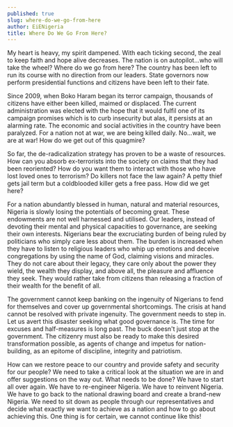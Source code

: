 ```yaml
---
published: true
slug: where-do-we-go-from-here
author: EiENigeria
title: Where Do We Go From Here?
---
```

My heart is heavy, my spirit dampened. With each ticking second, the zeal to keep faith and hope alive decreases. The nation is on autopilot...who will take the wheel? Where do we go from here? The country has been left to run its course with no direction from our leaders. State governors now perform presidential functions and citizens have been left to their fate.

Since 2009, when Boko Haram began its terror campaign, thousands of citizens have either been killed, maimed or displaced. The current administration was elected with the hope that it would fulfil one of its campaign promises which is to curb insecurity but alas, it persists at an alarming rate. The economic and social activities in the country have been paralyzed. For a nation not at war, we are being killed daily. No...wait, we are at war! How do we get out of this quagmire?

So far, the de-radicalization strategy has proven to be a waste of resources. How can you absorb ex-terrorists into the society on claims that they had been reoriented? How do you want them to interact with those who have lost loved ones to terrorism? Do killers not face the law again? A petty thief gets jail term but a coldblooded killer gets a free pass. How did we get here?

For a nation abundantly blessed in human, natural and material resources, Nigeria is slowly losing the potentials of becoming great. These endowments are not well harnessed and utilised. Our leaders, instead of devoting their mental and physical capacities to governance, are seeking their own interests. Nigerians bear the excruciating burden of being ruled by politicians who simply care less about them. The burden is increased when they have to listen to religious leaders who whip up emotions and deceive congregations by using the name of God, claiming visions and miracles. They do not care about their legacy, they care only about the power they wield, the wealth they display, and above all, the pleasure and affluence they seek. They would rather take from citizens than releasing a fraction of their wealth for the benefit of all.

The government cannot keep banking on the ingenuity of Nigerians to fend for themselves and cover up governmental shortcomings. The crisis at hand cannot be resolved with private ingenuity. The government needs to step in. Let us avert this disaster seeking what good governance is. The time for excuses and half-measures is long past. The buck doesn't just stop at the government. The citizenry must also be ready to make this desired transformation possible, as agents of change and impetus for nation-building, as an epitome of discipline, integrity and patriotism. 

How can we restore peace to our country and provide safety and security for our people? We need to take a critical look at the situation we are in and offer suggestions on the way out. What needs to be done?  We have to start all over again. We have to re-engineer Nigeria. We have to reinvent Nigeria.  We have to go back to the national drawing board and create a brand-new Nigeria. We need to sit down as people through our representatives and decide what exactly we want to achieve as a nation and how to go about achieving this. One thing is for certain, we cannot continue like this!

